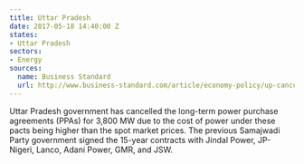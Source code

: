 ```yaml
---
title: Uttar Pradesh
date: 2017-05-18 14:40:00 Z
states:
- Uttar Pradesh
sectors:
- Energy
sources:
  name: Business Standard
  url: http://www.business-standard.com/article/economy-policy/up-cancels-costly-power-agreements-inked-by-sp-govt-117051101486_1.html
---
```


Uttar Pradesh government has cancelled the long-term power purchase agreements (PPAs) for 3,800 MW due to the cost of power under these pacts being higher than the spot market prices. The previous Samajwadi Party government signed the 15-year contracts with Jindal Power, JP-Nigeri, Lanco, Adani Power, GMR, and JSW. 